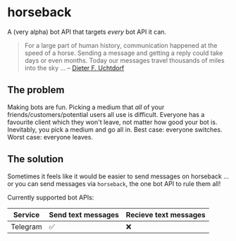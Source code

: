 # horseback
A (very alpha) bot API that targets *every* bot API it can.

> For a large part of human history, communication happened at the speed of a horse. Sending a message and getting a reply could take days or even months. Today our messages travel thousands of miles into the sky ...
– [Dieter F. Uchtdorf](https://www.lds.org/general-conference/2016/10/o-how-great-the-plan-of-our-god)

## The problem
Making bots are fun. Picking a medium that *all* of your friends/customers/potential users all use is difficult. Everyone has a favourite client which they won't leave, not matter how good your bot is. Inevitably, you pick a medium and go all in. Best case: everyone switches. Worst case: everyone leaves.

## The solution
Sometimes it feels like it would be easier to send messages on horseback ... or you can send messages via `horseback`, the one bot API to rule them all! 

Currently supported bot APIs:

| Service | Send text messages | Recieve text messages |
|-|-|-|
| Telegram | ✅ | ❌|